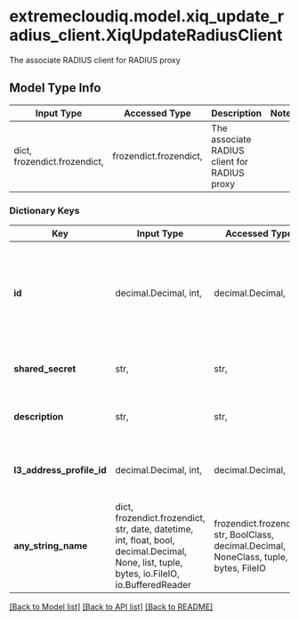 # extremecloudiq.model.xiq_update_radius_client.XiqUpdateRadiusClient

The associate RADIUS client for RADIUS proxy

## Model Type Info
Input Type | Accessed Type | Description | Notes
------------ | ------------- | ------------- | -------------
dict, frozendict.frozendict,  | frozendict.frozendict,  | The associate RADIUS client for RADIUS proxy | 

### Dictionary Keys
Key | Input Type | Accessed Type | Description | Notes
------------ | ------------- | ------------- | ------------- | -------------
**id** | decimal.Decimal, int,  | decimal.Decimal,  | The RADIUS client ID, using an existing ID or leave empty to create a new one | [optional] value must be a 64 bit integer
**shared_secret** | str,  | str,  | The shared secret of RADIUS client | [optional] 
**description** | str,  | str,  | The RADIUS client description | [optional] 
**l3_address_profile_id** | decimal.Decimal, int,  | decimal.Decimal,  | The associate L3 address profile ID | [optional] value must be a 64 bit integer
**any_string_name** | dict, frozendict.frozendict, str, date, datetime, int, float, bool, decimal.Decimal, None, list, tuple, bytes, io.FileIO, io.BufferedReader | frozendict.frozendict, str, BoolClass, decimal.Decimal, NoneClass, tuple, bytes, FileIO | any string name can be used but the value must be the correct type | [optional]

[[Back to Model list]](../../README.md#documentation-for-models) [[Back to API list]](../../README.md#documentation-for-api-endpoints) [[Back to README]](../../README.md)

